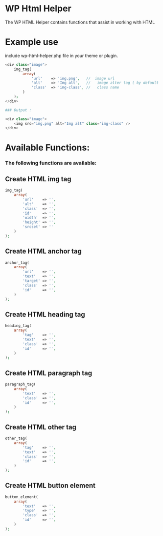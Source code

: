# WP Html Helper
The WP HTML Helper contains functions that assist in working with HTML

# Example use
include wp-html-helper.php file in your theme or plugin.

```php
<div class="image">
	img_tag(
		array(
			'url' 	 => 'img.png',   //  image url
			'alt' 	 => 'Img alt',   //   image alter tag ( by default image name set as alt )
			'class'  => 'img-class', //   class name
		)
	);
</div>

### Output :

<div class="image">
	<img src="img.png" alt="Img alt" class="img-class" />
</div>

```

# Available Functions:

### The following functions are available:

## Create HTML img tag
```php
img_tag(
	array(
		'url' 	 => '',
		'alt' 	 => '',
		'class'  => '',
		'id' 	 => '',
		'width'  => '',
		'height' => '',
		'srcset' => ''
	)
);

```
## Create HTML anchor tag
```php
anchor_tag(
	array(
		'url' 	 => '',
		'text' 	 => '',
		'target' => '',
		'class'  => '',
		'id' 	 => '',
	)
);

```
## Create HTML heading tag
```php
heading_tag(
	array(
		'tag' 	 => '',
		'text' 	 => '',
		'class'  => '',
		'id' 	 => '',
	)
);

```
## Create HTML paragraph tag
```php
paragraph_tag(
	array(
		'text' 	 => '',
		'class'  => '',
		'id' 	 => '',
	)
);

```
## Create HTML other tag
```php
other_tag(
	array(
		'tag' 	 => '',
		'text' 	 => '',
		'class'  => '',
		'id' 	 => '',
	)
);

```
## Create HTML button element 
```php
button_element(
	array(
		'text' 	 => '',
		'type'   => '',
		'class'  => '',
		'id' 	 => '',
	)
);

```
